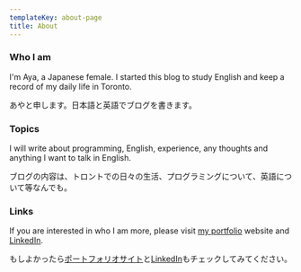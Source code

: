 ```yaml
---
templateKey: about-page
title: About
---
```

### Who I am

I'm Aya, a Japanese female. I started this blog to study English and keep a record of my daily life in Toronto.

あやと申します。日本語と英語でブログを書きます。

### Topics

I will write about programming, English, experience, any thoughts and anything I want to talk in English. 

ブログの内容は、トロントでの日々の生活、プログラミングについて、英語について等なんでも。

### Links

If you are interested in who I am more, please visit [my portfolio](https://ayatsubakino.com/) website and [LinkedIn](https://www.linkedin.com/in/ayatsubakino/).

もしよかったら[ポートフォリオサイト](https://ayatsubakino.com/)と[LinkedIn](https://www.linkedin.com/in/ayatsubakino/)もチェックしてみてください。
